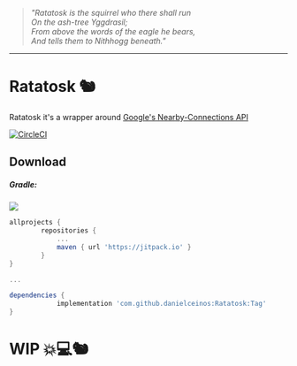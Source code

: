 
>_"Ratatosk is the squirrel who there shall run  
On the ash-tree Yggdrasil;  
From above the words of the eagle he bears,  
And tells them to Nithhogg beneath."_  


---

# Ratatosk 🐿️

Ratatosk it's a wrapper around [Google's Nearby-Connections API](https://developers.google.com/nearby/connections/overview)

[![CircleCI](https://circleci.com/gh/danielceinos/Ratatosk/tree/develop.svg?style=svg)](https://circleci.com/gh/danielceinos/Ratatosk/tree/develop)

## Download

##### Gradle:

[![](https://jitpack.io/v/danielceinos/Ratatosk.svg)](https://jitpack.io/#danielceinos/Ratatosk)


```groovy
allprojects {
		repositories {
			...
			maven { url 'https://jitpack.io' }
		}
}

... 

dependencies {
	        implementation 'com.github.danielceinos:Ratatosk:Tag'
}
```


# WIP 💥💻🐿️
